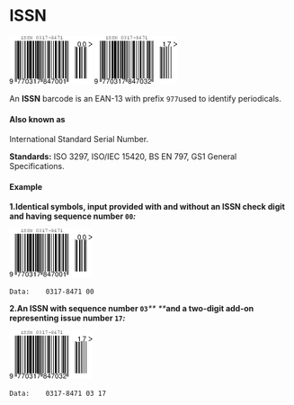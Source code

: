 # ISSN

![](/assets/issn-1.png)       ![](/assets/issn-2.png)

An **ISSN** barcode is an EAN-13 with prefix `977`used to identify periodicals.

#### **Also known as**

International Standard Serial Number.

**Standards:** ISO 3297, ISO/IEC 15420, BS EN 797, GS1 General Specifications.

#### **Example**

**1.Identical symbols, input provided with and without an ISSN check digit and having sequence number `00`**_**:**_

![](/assets/issn-1.png)

```
Data:    0317-8471 00
```

**2.An ISSN with sequence number `03`**_** **_**and a two-digit add-on representing issue number `17`**_**:**_

![](/assets/issn-2.png)

```
Data:    0317-8471 03 17
```



